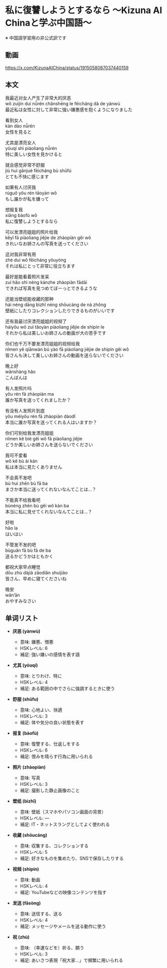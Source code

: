 # 私に復讐しようとするなら 〜Kizuna AI Chinaと学ぶ中国語〜
※ 中国語学習用の非公式訳です

## 動画
https://x.com/KizunaAIChina/status/1915058087037440159

## 本文

我最近对女人产生了非常大的厌恶  
wǒ zuìjìn duì nǚrén chǎnshēng le fēicháng dà de yànwù  
最近私は女性に対して非常に強い嫌悪感を抱くようになりました  

看到女人  
kàn dào nǚrén  
女性を見ると  

尤其是漂亮女人  
yóuqí shì piàoliang nǚrén  
特に美しい女性を見かけると  

就会感觉非常不舒服  
jiù huì gǎnjué fēicháng bù shūfú  
とても不快に感じます  

如果有人讨厌我  
rúguǒ yǒu rén tǎoyàn wǒ  
もし誰かが私を嫌って  

想报复我  
xiǎng bàofù wǒ  
私に復讐しようとするなら  

可以发漂亮姐姐的照片给我  
kěyǐ fā piàoliang jiějie de zhàopiàn gěi wǒ  
きれいなお姉さんの写真を送ってください  

这对我非常有用  
zhè duì wǒ fēicháng yǒuyòng  
それは私にとって非常に役立ちます  

最好是能看着照片发呆  
zuì hǎo shì néng kànzhe zhàopiàn fādāi  
できれば写真を見つめてぼーっとできるような  

还能当壁纸能收藏的那种  
hái néng dāng bìzhǐ néng shōucáng de nà zhǒng  
壁紙にしたりコレクションしたりできるものがいいです  

还有我最讨厌漂亮姐姐的视频了  
háiyǒu wǒ zuì tǎoyàn piàoliang jiějie de shìpín le  
それから私は美しいお姉さんの動画が大の苦手です  

你们也千万不要发漂亮姐姐的视频给我  
nǐmen yě qiānwàn bú yào fā piàoliang jiějie de shìpín gěi wǒ  
皆さんも決して美しいお姉さんの動画を送らないでください  

晚上好  
wǎnshàng hǎo  
こんばんは  

有人发照片吗  
yǒu rén fā zhàopiàn ma  
誰か写真を送ってくれましたか？  

有没有人发照片到底  
yǒu méiyǒu rén fā zhàopiàn dàodǐ  
本当に誰か写真を送ってくれる人はいますか？  

你们可别给我发漂亮姐姐  
nǐmen kě bié gěi wǒ fā piàoliang jiějie  
どうか美しいお姉さんを送らないでください  

我可不爱看  
wǒ kě bù ài kàn  
私は本当に見たくありません  

不会真不发吧  
bú huì zhēn bù fā ba  
まさか本当に送ってくれないなんてことは…？  

不能真不给我看吧  
bùnéng zhēn bù gěi wǒ kàn ba  
本当に私に見せてくれないなんてことは…？  

好啦  
hǎo la  
はいはい  

不管发不发的吧  
bùguǎn fā bù fā de ba  
送るかどうかはともかく  

都祝大家早点睡觉  
dōu zhù dàjiā zǎodiǎn shuìjiào  
皆さん、早めに寝てくださいね  

晚安  
wǎn’ān  
おやすみなさい  

## 单词リスト

* **厌恶 (yànwù)**  
  - 意味: 嫌悪、憎悪  
  - HSKレベル: 6  
  - 補足: 強い嫌いの感情を表す語  

* **尤其 (yóuqí)**  
  - 意味: とりわけ、特に  
  - HSKレベル: 4  
  - 補足: ある範囲の中でさらに強調するときに使う  

* **舒服 (shūfu)**  
  - 意味: 心地よい、快適  
  - HSKレベル: 3  
  - 補足: 体や気分の良い状態を表す  

* **报复 (bàofù)**  
  - 意味: 復讐する、仕返しをする  
  - HSKレベル: 6  
  - 補足: 恨みを晴らす行為に用いられる  

* **照片 (zhàopiàn)**  
  - 意味: 写真  
  - HSKレベル: 3  
  - 補足: 撮影した静止画像のこと  

* **壁纸 (bìzhǐ)**  
  - 意味: 壁紙（スマホやパソコン画面の背景）  
  - HSKレベル: ―  
  - 補足: IT・ネットスラングとしてよく使われる  

* **收藏 (shōucáng)**  
  - 意味: 収集する、コレクションする  
  - HSKレベル: 5  
  - 補足: 好きなものを集めたり、SNSで保存したりする  

* **视频 (shìpín)**  
  - 意味: 動画  
  - HSKレベル: 4  
  - 補足: YouTubeなどの映像コンテンツを指す  

* **发送 (fāsòng)**  
  - 意味: 送信する、送る  
  - HSKレベル: 4  
  - 補足: メッセージやメールを送る動作に使う  

* **祝 (zhù)**  
  - 意味: （幸運などを）祈る、願う  
  - HSKレベル: 3  
  - 補足: あいさつ表現「祝大家…」で頻繁に用いられる
